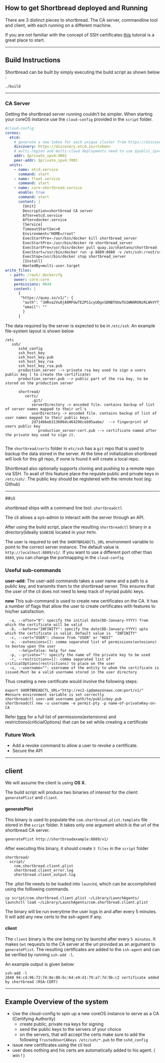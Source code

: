 ## How to get Shortbread deployed and Running 

There are 3 distinct pieces to shortbread. The CA server, commandline tool and client, with each running on a different machine.

If you are not familiar with the concept of SSH certificates [this](https://www.digitalocean.com/community/tutorials/how-to-create-an-ssh-ca-to-validate-hosts-and-clients-with-ubuntu) tutorial is a great place to start. 

----

## Build Instructions

Shortbread can be built by simply executing the build script as shown below : 

~~~shell
./build
~~~

---- 

### CA Server 

Getting the shortbread server running couldn't be simpler. When starting your coreOS instance use the `cloud-config` provided in the `script` folder. 

~~~YAML
#cloud-config
coreos:
  etcd:
    # generate a new token for each unique cluster from https://discovery.etcd.io/new
    discovery: https://discovery.etcd.io/<token>
    # multi-region and multi-cloud deployments need to use $public_ipv4
    addr: $private_ipv4:4001
    peer-addr: $private_ipv4:7001
  units:
    - name: etcd.service
      command: start
    - name: fleet.service
      command: start
    - name: core-shortbread.service
      enable: true 
      command: start
      content: |
        [Unit]
        Description=shortbread CA server
        After=etcd.service
        After=docker.service
        [Service]
        TimeoutStartSec=0
        Environment="HOME=/root"
        ExecStartPre=-/usr/bin/docker kill shortbread_server
        ExecStartPre=-/usr/bin/docker rm shortbread_server
        ExecStartPre=/usr/bin/docker pull quay.io/shantanu/shortbread
        ExecStart=/usr/bin/docker run -p 8889:8080 -v /etc/ssh:/root/ssh --name shortbread_server quay.io/shantanu/shortbread
        ExecStop=/usr/bin/docker stop shortbread_server
        [Install]
        WantedBy=multi-user.target
write_files:
  - path: /root/.dockercfg
    owner: core:core
    permissions: 0644
    content: |
      {
       "https://quay.io/v1/": {
        "auth": "JHRva2VuOjA0MFUwTEZPS1cyUDgxSDNBTUUwTU1WN0RONzRLWkVYTjdUREozQTZRSkpDNEhKN1ZMSUc4UENJVzhDS0gzWDA=",
        "email": ""
        }
      }

~~~

The data required by the server is expected to be in `/etc/ssh`. An example file-system layout is shown below

~~~
/etc
   ssh/
      sshd_config
      ssh_host_key
      ssh_host_key.pub
      ssh_host_key_rsa
      ssh_host_key_rsa.pub
      production_server --> private rsa key used to sign a users public key ( to create the certificate) 
      production_server.pub --> public part of the rsa key, to be stored on the production server
   
      shortread/
         certs/
            .git/
            serverDirectory -> encoded file. contains backup of list of server names mapped to their url's  
            userDirectory -> encoded file. contains backup of list of user names mapped to their public keys. 
            2d714bbeb313606dc464296ceb95aabe/  --> fingerprint of users public key
               production_server-cert.pub --> certificate named after the private key used to sign it. 
   
~~~

The `shortbread/certs` folder in `etc/ssh` has a `git` repo that is used to backup the data stored in the server. At the time of initialization shortbread will look for this git repo, if none is found it will create a local repo. 

Shortbread also optionally supports cloning and pushing to a remote repo via SSH. To avail of this feature place the requiste public and private keys in `/etc/ssh/`. The public key should be registered with the remote host (eg: Github) 

----- 

##cli

shortbread ships with a command line tool: `shortbreadctl` 

The cli allows a sys-admin to interact with the server through an API. 

After using the build script, place the resulting `shortbreadctl` binary in a directory(Ideally `$GOBIN`) located in your `PATH`.

The user is required to set the `SHORTBREADCTL_URL` environment variable to point to the correct server instance. The default value is `http://localhost:8889/v1/`. If you want to use a different port other than `8889`, you can change the portmapping in the `cloud-config`

### Useful sub-commands 

**user-add:** The user-add commands takes a user name and a path to a public key, and transmits them to the shortbread server. This ensures that the user of the cli does not need to keep track of myriad public keys. 

**new** This sub-command is used to create new certificates on the CA. It has a number of flags that allow the user to create certificates with features to his/her satisfaction. 

~~~
  -a, --after="0": specify the initial date(DD-January-YYYY) from which the certificate will be valid
  -b, --before="INFINITY": specify the date(DD-January-YYYY) upto which the certificate is valid. Default value is  "INFINITY"
  -c, --cert="USER": choose from "USER" or "HOST"
  -e, --extensions=[]: comma separated list of permissions(extesions) to bestow upon the user
      --help=false: help for new
  -p, --private="": specify the name of the private key to be used
  -r, --restrictions=[]: comma separated list of criticalOptions(restrictions) to place on the user
  -u, --username="": username of the entity to whom the certificate is issued.Must be a valid username stored in the user directory
~~~


Thus creating a new certificate would involve the following steps: 

~~~shell
export SHORTBREADCTL_URL="http://ec2-ip@amazonaws.com:port/v1/" #ensure environment variable is set correctly
shortbreadctl user-add username path/to/publickey.pub 
shortbreadctl new -u username -e permit-pty -p name-of-privateKey-on-CA
~~~

Refer [here](http://openbsd.cs.toronto.edu/cgi-bin/cvsweb/src/usr.bin/ssh/PROTOCOL.certkeys?annotate=1.9) for a full list of permissions(extensions) and restrictions(criticialOptions) that can be set while creating a certificate

### Future Work

- Add a revoke command to allow a user to revoke a certificate.
- Secure the API

----- 

## client 

We will assume the client is using **OS X**. 

The build script will produce two  binaries of interest for the client: `generatePlist` and `client`. 

#### generatePlist

This binary is used to populate the `com.shortbread.plist.template` file stored in the `script` folder. It takes only one argument which is the url of the shortbread CA server. 

~~~
generatePlist http://shortbreadexample:8889/v1/
~~~

After executing this binary, it should create `3 files` in the `script` folder

~~~
shortbread/
  script/
    com.shortbread.client.plist
    shortbread.client_error.log
    shortbread.client_output.log 
~~~

The .plist file needs to be loaded into `launchd`, which can be accomplished using the folllowing commands. 
~~~shell 
cp script/com.shortbread.client.plist ~/Library/LaunchAgents/
launchctl load ~/Library/LaunchAgents/com.shortbread.client.plist
~~~

The binary will be run everytime the user logs in and after every 5 minutes. It will add any new certs to the ssh-agent if any. 


#### client 

The `client` binary is the one being run by launchd after every `5 minutes`. It makes `Get` requests to the CA server at the url provided as an argument to `generatePlist`. The resulting certificates are added to the `ssh-agent` and can be verified by running `ssh-add -l`. 

An example output is given below: 

~~~shell
ssh-add -l 
2048 94:cd:96:72:74:8e:08:6c:64:e9:d1:79:a7:7d:9b:c2 certificate added by shortbread (RSA-CERT)
~~~

----- 

## Example Overview of the system

* Use the cloud-config to spin up a new coreOS instance to serve as a CA (Certifying Authority) 
   * create public, private rsa keys for signing
   * send the public keys to the servers of your choice  
   * on the servers, that will accept the certs make sure to add the following `TrustedUserCAKeys /etc/ssh/*.pub` to the `sshd_config` 
* issue new certificates using the cli tool 
* user does nothing and his certs are automatically added to his agent. ( win ! ) 